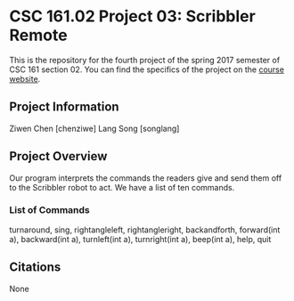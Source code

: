 # CSC 161.02 Project 03: Scribbler Remote

This is the repository for the fourth project of the spring 2017 semester of CSC 161 section 02. You can find the specifics of the project on the [course website](http://www.cs.grinnell.edu/~klingeti/courses/s2017/csc161/homeworks/05-scribbler-remote.html).

## Project Information
Ziwen Chen [chenziwe]
Lang Song [songlang]

## Project Overview
Our program interprets the commands the readers give and send them off to
the Scribbler robot to act. We have a list of ten commands.

### List of Commands
turnaround, sing, rightangleleft, rightangleright, backandforth,
forward(int a), backward(int a), turnleft(int a), turnright(int a),
beep(int a), help, quit

## Citations
None
